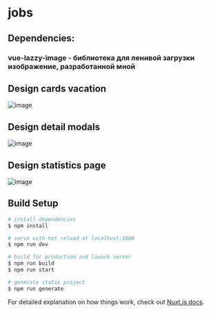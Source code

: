 # jobs

## Dependencies:

### vue-lazzy-image - библиотека для ленивой загрузки изображение, разработанной мной

## Design cards vacation
![image](https://user-images.githubusercontent.com/59548686/115423261-1b3f1a80-a217-11eb-87f4-da0655e4e31e.png)

## Design detail modals
![image](https://user-images.githubusercontent.com/59548686/115423388-3578f880-a217-11eb-98f1-99e9777410ab.png)

## Design statistics page
![image](https://user-images.githubusercontent.com/59548686/115423454-4590d800-a217-11eb-833b-b62daeea2c9e.png)




## Build Setup

```bash
# install dependencies
$ npm install

# serve with hot reload at localhost:3000
$ npm run dev

# build for production and launch server
$ npm run build
$ npm run start

# generate static project
$ npm run generate
```

For detailed explanation on how things work, check out [Nuxt.js docs](https://nuxtjs.org).
